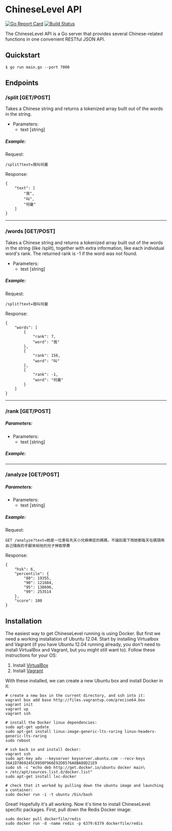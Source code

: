 ChineseLevel API
================

[![Go Report Card](https://goreportcard.com/badge/github.com/chineselevel/api)](https://goreportcard.com/report/github.com/chineselevel/api) [![Build Status](https://travis-ci.org/chineselevel/api.svg?branch=master)](https://travis-ci.org/chineselevel/api)

The ChineseLevel API is a Go server that provides several Chinese-related functions in one convenient RESTful JSON API.


Quickstart
----------

```shell
$ go run main.go --port 7000
```

Endpoints
----------

### /split [GET/POST]

Takes a Chinese string and returns a tokenized array built out of the words in the string.

 - Parameters:
   + text [string]

##### Example:

Request:
```
/split?text=我叫何曼
```

Response:
```
{
    "text": [
        "我",
        "叫",
        "何曼"
    ]
}
```

*******************************************

### /words [GET/POST]

Takes a Chinese string and returns a tokenized array built out of the words in the string (like /split), together with extra information, like each individual word's rank. The returned rank is -1 if the word was not found.

 - Parameters:
   + text [string]

##### Example:

Request:
```
/split?text=我叫何曼
```

Response:
```
{
    "words": [
        {
            "rank": 7,
            "word": "我"
        },
        {
            "rank": 156,
            "word": "叫"
        },
        {
            "rank": -1,
            "word": "何曼"
        }
    ]
}
```

*******************************************

### /rank [GET/POST]

##### Parameters:

 - Parameters:
   + text [string]

##### Example:

*******************************************

### /analyze [GET/POST]

##### Parameters:

 - Parameters:
   + text [string]

##### Example:

Request:
```
GET /analyze?text=她是一位患有先天小兒麻痺症的媽媽，不論刮風下雨她都每天在碼頭用自己殘疾的手腳來給他的兒子掙取學費
```

Response:
```
{
    "hsk": 6,
    "percentile": {
        "80": 19355,
        "90": 121684,
        "95": 138696,
        "99": 253514
    },
    "score": 100
}
```

Installation
------------

The easiest way to get ChineseLevel running is using Docker. But first we need a working installation of Ubuntu 12.04. Start by installing Virtualbox and Vagrant (if you have Ubuntu 12.04 running already, you don't need to install VirtualBox and Vagrant, but you might still want to). Follow these instructions for your OS:

 1. Install [VirtualBox](https://www.virtualbox.org/wiki/Downloads)
 2. Install [Vagrant](http://www.vagrantup.com/downloads)

With these installed, we can create a new Ubuntu box and install Docker in it:

```
# create a new box in the current directory, and ssh into it:
vagrant box add base http://files.vagrantup.com/precise64.box
vagrant init
vagrant up
vagrant ssh

# install the Docker linux dependencies:
sudo apt-get update
sudo apt-get install linux-image-generic-lts-raring linux-headers-generic-lts-raring
sudo reboot

# ssh back in and install docker:
vagrant ssh
sudo apt-key adv --keyserver keyserver.ubuntu.com --recv-keys 36A1D7869245C8950F966E92D8576A8BA88D21E9
sudo sh -c "echo deb http://get.docker.io/ubuntu docker main\
> /etc/apt/sources.list.d/docker.list"
sudo apt-get install lxc-docker

# check that it worked by pulling down the ubuntu image and launching a container:
sudo docker run -i -t ubuntu /bin/bash
```

Great! Hopefully it's all working. Now it's time to install ChineseLevel specific packages. First, pull down the Redis Docker image:

```
sudo docker pull dockerfile/redis
sudo docker run -d -name redis -p 6379:6379 dockerfile/redis
```
